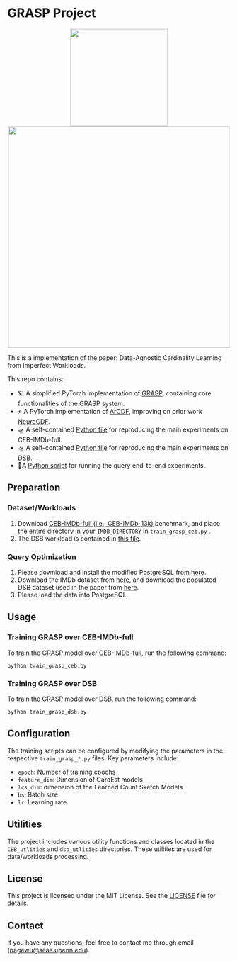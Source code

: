 

# GRASP Project

<p align="center">
  <img src="grasp.png" width="220"> <img src="overview.png" width="500">
</p>

This is a implementation of the paper: Data-Agnostic Cardinality Learning from Imperfect Workloads. 


This repo contains:

* 🪐 A simplified PyTorch implementation of [GRASP](GRASP), containing core functionalities of the GRASP system.
* ⚡️ A PyTorch implementation of [ArCDF](arcdf), improving on prior work [NeuroCDF](https://github.com/shoupzwu/selectivity_generalization).
* 🛸 A self-contained [Python file](train_grasp_ceb.py) for reproducing the main experiments on CEB-IMDb-full.
* 🛸 A self-contained [Python file](train_grasp_dsb.py) for reproducing the main experiments on DSB.
* 🎉A [Python script](query_optimization.py) for running the query end-to-end experiments.


## Preparation
### Dataset/Workloads
1. Download [CEB-IMDb-full (i.e., CEB-IMDb-13k)](https://github.com/learnedsystems/CEB/blob/main/scripts/download_imdb_workload.sh) benchmark, and place the entire directory in your `IMDB_DIRECTORY` in `train_grasp_ceb.py` .
2. The DSB workload is contained in [this file](queries/dsb.csv).

### Query Optimization
1. Please download and install the modified PostgreSQL from [here](https://github.com/Nathaniel-Han/End-to-End-CardEst-Benchmark/tree/master).
2. Download the IMDb dataset from [here](http://homepages.cwi.nl/~boncz/job/imdb.tgz), and download the populated DSB dataset used in the paper from [here](https://mega.nz/file/iCI2hRhY#96_uiKFvFq0HUcoNNPRnVtMy5BbJ-1QuSry2d3l83xk). 
3. Please load the data into PostgreSQL.

## Usage



### Training GRASP over CEB-IMDb-full

To train the GRASP model over CEB-IMDb-full, run the following command:

    python train_grasp_ceb.py
    

### Training GRASP over DSB

To train the GRASP model over DSB, run the following command:

    python train_grasp_dsb.py
    

## Configuration

The training scripts can be configured by modifying the parameters in the respective `train_grasp_*.py` files. Key parameters include:
- `epoch`: Number of training epochs
- `feature_dim`: Dimension of CardEst models
- `lcs_dim`: dimension of the Learned Count Sketch Models
- `bs`: Batch size
- `lr`: Learning rate

## Utilities

The project includes various utility functions and classes located in the `CEB_utlities` and `dsb_utlities` directories. These utilities are used for data/workloads processing.

## License

This project is licensed under the MIT License. See the [LICENSE](LICENSE) file for details.

## Contact
If you have any questions, feel free to contact me through email (pagewu@seas.upenn.edu).
